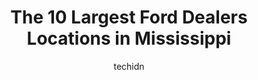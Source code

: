 ---
layout: ampstory
image: https://i0.wp.com/paketmu.com/wp-content/uploads/2023/06/keith-white-ford-0-in-mississippi-1686370560.jpeg?resize=640,853
author: techidn
featured: false
description: Explore the diverse Ford Dealer scene in Mississippi, home to an incredible selection of 10 establishments catering to every taste. Whether youre in search of iconic favorites or undiscover
title: The 10 Largest Ford Dealers Locations in Mississippi
cover:
   title: The 10 Largest Ford Dealers Locations in Mississippi
   subtitle: RICKPATE
   background: https://paketmu.com/wp-content/uploads/2023/06/keith-white-ford-0-in-mississippi-1686370560.jpeg

pages: 
 - layout: thirds
   top: <h1>#1 Homer Skelton Ford</h1>
   bottom: "<p>This is the second vehicle weve purchased with Albert. The experience is always quick and easy. His customer service is exceptional at least. Always a pleasure when he m</p>"
   background: https://paketmu.com/wp-content/uploads/2023/06/keith-white-ford-1-in-mississippi-1686370561.jpeg
   backgroundblur: true
 - layout: thirds
   top: <h1>#2 Astro Ford</h1>
   bottom: "<p>I would highly recommend anyone interested in a new or used vehicle to check out Astro Ford. Blake is a great customer service sales representative. He goes above and bey</p>"
   background: https://paketmu.com/wp-content/uploads/2023/06/keith-white-ford-2-in-mississippi-1686370562.jpeg
   cta:
      link: https://paketmu.com/the-10-largest-ford-dealers-locations-in-mississippi/
      text: The 10 Largest Ford Dealers Locations in Mississippi
 - layout: thirds
   top: <h1>#3 Gray-Daniels Ford Lincoln</h1>
   bottom: "<p>Gray-Daniels Ford is THE place to purchase a new vehicle. The experience is very pleasant. They helped me make the correct vehicle purchase. I am very pleased. Gray-Danie</p>"
   background: https://paketmu.com/wp-content/uploads/2023/06/keith-white-ford-3-in-mississippi-1686370563.jpeg
   cta:
      link: https://paketmu.com/the-10-largest-ford-dealers-locations-in-mississippi/
      text: The 10 Largest Ford Dealers Locations in Mississippi
 - layout: thirds
   top: <h1>#4 Mac Haik Ford</h1>
   bottom: "<p>6130 Interstate 55 North Frontage Rd, Jackson, MS 39211, United States</p>"
   background: https://images.unsplash.com/photo-1515405295579-ba7b45403062?ixlib=rb-4.0.3&ixid=MnwxMjA3fDB8MHxwaG90by1wYWdlfHx8fGVufDB8fHx8&auto=format&fit=crop&w=640&h=853&q=80
   cta:
      link: https://paketmu.com/the-10-largest-ford-dealers-locations-in-mississippi/
      text: The 10 Largest Ford Dealers Locations in Mississippi
 - layout: thirds
   top: <h1>#5 Butch Oustalet Lincoln</h1>
   bottom: "<p>9274 US 49, Gulfport, MS 39503, United States</p>"
   background: https://images.unsplash.com/photo-1527067829737-402993088e6b?ixlib=rb-4.0.3&ixid=MnwxMjA3fDB8MHxwaG90by1wYWdlfHx8fGVufDB8fHx8&auto=format&fit=crop&w=640&h=853&q=80
   cta:
      link: https://paketmu.com/the-10-largest-ford-dealers-locations-in-mississippi/
      text: The 10 Largest Ford Dealers Locations in Mississippi
 - layout: thirds
   top: <h1>#6 Landers Ford South</h1>
   bottom: "<p>95 Goodman Rd E, Southaven, MS 38671, United States</p>"
   background: https://images.unsplash.com/photo-1597773150796-e5c14ebecbf5?ixlib=rb-4.0.3&ixid=MnwxMjA3fDB8MHxwaG90by1wYWdlfHx8fGVufDB8fHx8&auto=format&fit=crop&w=640&h=853&q=80
   cta:
      link: https://paketmu.com/the-10-largest-ford-dealers-locations-in-mississippi/
      text: The 10 Largest Ford Dealers Locations in Mississippi
 - layout: thirds
   top: <h1>#7 Courtesy Ford</h1>
   bottom: "<p>6393 US-98, Hattiesburg, MS 39402, United States</p>"
   background: https://images.unsplash.com/photo-1632260260864-caf7fde5ec36?ixlib=rb-4.0.3&ixid=MnwxMjA3fDB8MHxwaG90by1wYWdlfHx8fGVufDB8fHx8&auto=format&fit=crop&w=640&h=853&q=80
   cta:
      link: https://paketmu.com/the-10-largest-ford-dealers-locations-in-mississippi/
      text: The 10 Largest Ford Dealers Locations in Mississippi
 - layout: thirds
   middle: Continue reading...
   background: https://images.unsplash.com/photo-1567360425618-1594206637d2?ixlib=rb-4.0.3&ixid=MnwxMjA3fDB8MHxwaG90by1wYWdlfHx8fGVufDB8fHx8&auto=format&fit=crop&w=640&h=853&q=80
   cta:
      link: https://paketmu.com/the-10-largest-ford-dealers-locations-in-mississippi/
      text: The 10 Largest Ford Dealers Locations in Mississippi
      
---